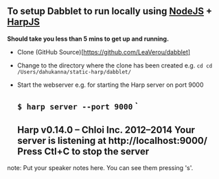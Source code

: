##  To setup Dabblet to run locally using [NodeJS](https://nodejs.org/en/) + [HarpJS](http://harpjs.com/)

**Should take you less than 5 mins to get up and running.**

* Clone (GitHub Source)[https://github.com/LeaVerou/dabblet] 

* Change to the directory where the clone has been created e.g.
    `cd cd /Users/dahukanna/static-harp/dabblet/` 

* Start the webserver e.g. for starting the Harp server on port 9000 
    
    `$ harp server --port 9000` 
    `
    ------------ 
    Harp v0.14.0 – Chloi Inc. 2012–2014 
    Your server is listening at http://localhost:9000/ 
    Press Ctl+C to stop the server 
    ------------    

note:
    Put your speaker notes here.
    You can see them pressing 's'.